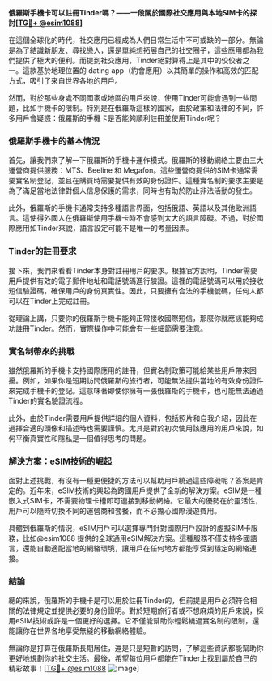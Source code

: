 **俄羅斯手機卡可以註冊Tinder嗎？——一段關於國際社交應用與本地SIM卡的探討[[TG💪+ @esim1088](https://t.me/s/esim1088)]**

在這個全球化的時代，社交應用已經成為人們日常生活中不可或缺的一部分。無論是為了結識新朋友、尋找戀人，還是單純想拓展自己的社交圈子，這些應用都為我們提供了極大的便利。而提到社交應用，Tinder絕對算得上是其中的佼佼者之一。這款基於地理位置的 dating app（約會應用）以其簡單的操作和高效的匹配方式，吸引了來自世界各地的用戶。

然而，對於那些身處不同國家或地區的用戶來說，使用Tinder可能會遇到一些問題，比如手機卡的限制。特別是在俄羅斯這樣的國家，由於政策和法律的不同，許多用戶會疑惑：俄羅斯的手機卡是否能夠順利註冊並使用Tinder呢？

### **俄羅斯手機卡的基本情況**

首先，讓我們來了解一下俄羅斯的手機卡運作模式。俄羅斯的移動網絡主要由三大運營商提供服務：MTS、Beeline 和 Megafon。這些運營商提供的SIM卡通常需要實名制登記，並且在購買時需要提供有效的身份證件。這種實名制的要求主要是為了滿足當地法律對個人信息保護的需求，同時也有助於防止非法活動的發生。

此外，俄羅斯的手機卡通常支持多種語言界面，包括俄語、英語以及其他歐洲語言。這使得外國人在俄羅斯使用手機卡時不會感到太大的語言障礙。不過，對於國際應用如Tinder來說，語言設定可能不是唯一的考量因素。

### **Tinder的註冊要求**

接下來，我們來看看Tinder本身對註冊用戶的要求。根據官方說明，Tinder需要用戶提供有效的電子郵件地址和電話號碼進行驗證。這裡的電話號碼可以用於接收短信驗證碼，確保用戶的身份真實性。因此，只要擁有合法的手機號碼，任何人都可以在Tinder上完成註冊。

從理論上講，只要你的俄羅斯手機卡能夠正常接收國際短信，那麼你就應該能夠成功註冊Tinder。然而，實際操作中可能會有一些細節需要注意。

### **實名制帶來的挑戰**

雖然俄羅斯的手機卡支持國際應用的註冊，但實名制政策可能給某些用戶帶來困擾。例如，如果你是短期訪問俄羅斯的旅行者，可能無法提供當地的有效身份證件來完成手機卡的登記。這意味著即使你擁有一張俄羅斯的手機卡，也可能無法通過Tinder的實名驗證流程。

此外，由於Tinder需要用戶提供詳細的個人資料，包括照片和自我介紹，因此在選擇合適的頭像和描述時也需要謹慎。尤其是對於初次使用該應用的用戶來說，如何平衡真實性和隱私是一個值得思考的問題。

### **解決方案：eSIM技術的崛起**

面對上述挑戰，有沒有一種更便捷的方法可以幫助用戶繞過這些障礙呢？答案是肯定的。近年來，eSIM技術的興起為跨國用戶提供了全新的解決方案。eSIM是一種嵌入式SIM卡，不需要物理卡槽即可連接到移動網絡。它最大的優勢在於靈活性，用戶可以隨時切換不同的運營商和套餐，而不必擔心國際漫遊費用。

具體到俄羅斯的情況，eSIM用戶可以選擇專門針對國際用戶設計的虛擬SIM卡服務，比如@esim1088 提供的全球通用eSIM解決方案。這種服務不僅支持多國語言，還能自動適配當地的網絡環境，讓用戶在任何地方都能享受到穩定的網絡連接。

### **結論**

總的來說，俄羅斯的手機卡是可以用於註冊Tinder的，但前提是用戶必須符合相關的法律規定並提供必要的身份證明。對於短期旅行者或不想麻煩的用戶來說，採用eSIM技術或許是一個更好的選擇。它不僅能幫助你輕鬆繞過實名制的限制，還能讓你在世界各地享受無縫的移動網絡體驗。

無論你是打算在俄羅斯長期居住，還是只是短暫的訪問，了解這些資訊都能幫助你更好地規劃你的社交生活。最後，希望每位用戶都能在Tinder上找到屬於自己的精彩故事！[[TG💪+ @esim1088](https://t.me/s/esim1088) ![Image](https://i.postimg.cc/4NQfJmqS/Snipaste-2025-05-13-00-14-12.png)]